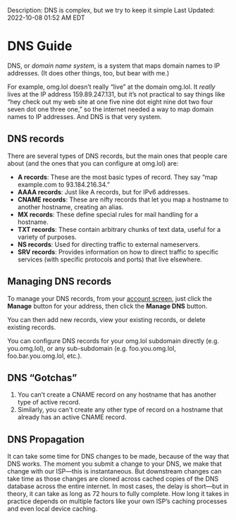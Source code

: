 Description: DNS is complex, but we try to keep it simple
Last Updated: 2022-10-08 01:52 AM EDT

# DNS Guide

DNS, or *domain name system*, is a system that maps domain names to IP addresses. (It does other things, too, but bear with me.)

For example, omg.lol doesn’t really “live” at the domain omg.lol. It _really_ lives at the IP address 159.89.247.131, but it’s not practical to say things like “hey check out my web site at one five nine dot eight nine dot two four seven dot one three one,” so the internet needed a way to map domain names to IP addresses. And DNS is that very system.

## DNS records

There are several types of DNS records, but the main ones that people care about (and the ones that you can configure at omg.lol) are:

* **A records**: These are the most basic types of record. They say “map example.com to 93.184.216.34.”
* **AAAA records**: Just like A records, but for IPv6 addresses.
* **CNAME records**: These are nifty records that let you map a hostname to another hostname, creating an alias.
* **MX records**: These define special rules for mail handling for a hostname.
* **TXT records**: These contain arbitrary chunks of text data, useful for a variety of purposes.
* **NS records**: Used for directing traffic to external nameservers.
* **SRV records**: Provides information on how to direct traffic to specific services (with specific protocols and ports) that live elsewhere.

## Managing DNS records

To manage your DNS records, from your [account screen](/account), just click the **Manage** button for your address, then click the **Manage DNS** button.

You can then add new records, view your existing records, or delete existing records.

You can configure DNS records for your omg.lol subdomain directly (e.g. you.omg.lol), or any sub-subdomain (e.g. foo.you.omg.lol, foo.bar.you.omg.lol, etc.).

## DNS “Gotchas”

1. You can’t create a CNAME record on any hostname that has another type of active record.
2. Similarly, you can't create any other type of record on a hostname that already has an active CNAME record.

## DNS Propagation

It can take some time for DNS changes to be made, because of the way that DNS works. The moment you submit a change to your DNS, we make that change with our ISP—this is instantaneous. But downstream changes can take time as those changes are cloned across cached copies of the DNS database across the entire internet. In most cases, the delay is short—but in theory, it can take as long as 72 hours to fully complete. How long it takes in practice depends on multiple factors like your own ISP’s caching processes and even local device caching.
